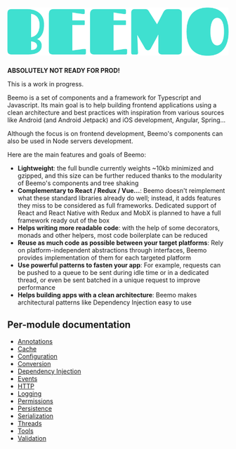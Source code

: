 # ![Beemo](assets/logo.png)

**ABSOLUTELY NOT READY FOR PROD!**

This is a work in progress.

Beemo is a set of components and a framework for Typescript and Javascript. Its main goal is to help building frontend applications using a clean architecture and best practices with inspiration from various sources like Android (and Android Jetpack) and iOS development, Angular, Spring...

Although the focus is on frontend development, Beemo's components can also be used in Node servers development.

Here are the main features and goals of Beemo:

- **Lightweight**: the full bundle currently weights ~10kb minimized and gzipped, and this size can be further reduced thanks to the modularity of Beemo's components and tree shaking
- **Complementary to React / Redux / Vue...**: Beemo doesn't reimplement what these standard libraries already do well; instead, it adds features they miss to be considered as full frameworks. Dedicated support of React and React Native with Redux and MobX is planned to have a full framework ready out of the box
- **Helps writing more readable code**: with the help of some decorators, monads and other helpers, most code boilerplate can be reduced
- **Reuse as much code as possible between your target platforms**: Rely on platform-independent abstractions through interfaces, Beemo provides implementation of them for each targeted platform
- **Use powerful patterns to fasten your app**: For example, requests can be pushed to a queue to be sent during idle time or in a dedicated thread, or even be sent batched in a unique request to improve performance
- **Helps building apps with a clean architecture**: Beemo makes architectural patterns like Dependency Injection easy to use

## Per-module documentation

- [Annotations](./docs/annotations.md)
- [Cache](./docs/cache.md)
- [Configuration](./docs/config.md)
- [Conversion](./docs/conversion.md)
- [Dependency Injection](./docs/di.md)
- [Events](./docs/events.md)
- [HTTP](./docs/http.md)
- [Logging](./docs/logging.md)
- [Permissions](./docs/permissions.md)
- [Persistence](./docs/persistence.md)
- [Serialization](./docs/serialization.md)
- [Threads](./docs/threads.md)
- [Tools](./docs/tools.md)
- [Validation](./docs/validation.md)
